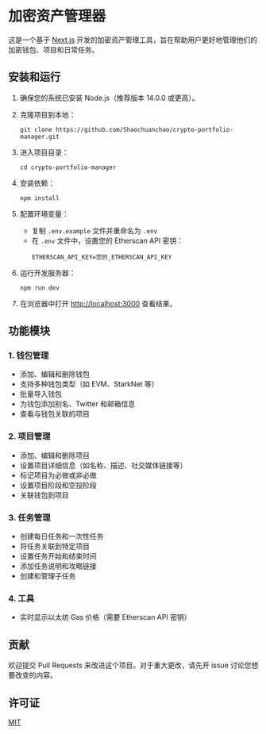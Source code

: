 # 加密资产管理器

这是一个基于 [Next.js](https://nextjs.org) 开发的加密资产管理工具，旨在帮助用户更好地管理他们的加密钱包、项目和日常任务。

## 安装和运行

1. 确保您的系统已安装 Node.js（推荐版本 14.0.0 或更高）。

2. 克隆项目到本地：
   ```
   git clone https://github.com/Shaochuanchao/crypto-portfolio-manager.git
   ```

3. 进入项目目录：
   ```
   cd crypto-portfolio-manager
   ```

4. 安装依赖：
   ```
   npm install
   ```

5. 配置环境变量：
   - 复制 `.env.example` 文件并重命名为 `.env`
   - 在 `.env` 文件中，设置您的 Etherscan API 密钥：
     ```
     ETHERSCAN_API_KEY=您的_ETHERSCAN_API_KEY
     ```

6. 运行开发服务器：
   ```
   npm run dev
   ```

7. 在浏览器中打开 [http://localhost:3000](http://localhost:3000) 查看结果。

## 功能模块

### 1. 钱包管理

- 添加、编辑和删除钱包
- 支持多种钱包类型（如 EVM、StarkNet 等）
- 批量导入钱包
- 为钱包添加别名、Twitter 和邮箱信息
- 查看与钱包关联的项目

### 2. 项目管理

- 添加、编辑和删除项目
- 设置项目详细信息（如名称、描述、社交媒体链接等）
- 标记项目为必做或非必做
- 设置项目阶段和空投阶段
- 关联钱包到项目

### 3. 任务管理

- 创建每日任务和一次性任务
- 将任务关联到特定项目
- 设置任务开始和结束时间
- 添加任务说明和攻略链接
- 创建和管理子任务

### 4. 工具

- 实时显示以太坊 Gas 价格（需要 Etherscan API 密钥）

## 贡献

欢迎提交 Pull Requests 来改进这个项目。对于重大更改，请先开 issue 讨论您想要改变的内容。

## 许可证

[MIT](https://choosealicense.com/licenses/mit/)
